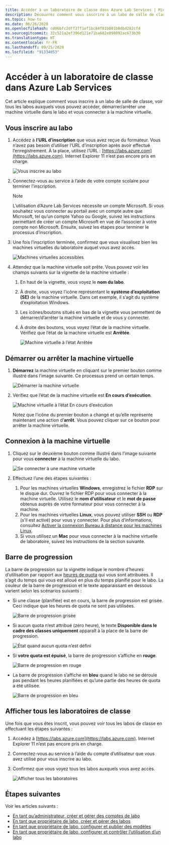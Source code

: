 ```yaml
---
title: Accéder à un laboratoire de classe dans Azure Lab Services | Microsoft Docs
description: Découvrez comment vous inscrire à un labo de salle de classe, voir tous les labos auxquels vous pouvez accéder, démarrer/arrêter une machine virtuelle dans le labo et vous connecter à la machine virtuelle.
ms.topic: how-to
ms.date: 06/26/2020
ms.openlocfilehash: cd06bfc2dff27f1ef1bc84f01b001b8dbd282cf4
ms.sourcegitcommit: 32c521a2ef396d121e71ba682e098092ac673b30
ms.translationtype: HT
ms.contentlocale: fr-FR
ms.lasthandoff: 09/25/2020
ms.locfileid: "91334053"
---
```

# <a name="how-to-access-a-classroom-lab-in-azure-lab-services"></a>Accéder à un laboratoire de classe dans Azure Lab Services
Cet article explique comment vous inscrire à un labo de salle de classe, voir tous les labos auxquels vous pouvez accéder, démarrer/arrêter une machine virtuelle dans le labo et vous connecter à la machine virtuelle. 

## <a name="register-to-the-lab"></a>Vous inscrire au labo

1. Accédez à **l’URL d’inscription** que vous avez reçue du formateur. Vous n’avez pas besoin d’utiliser l’URL d’inscription après avoir effectué l’enregistrement. À la place, utilisez l’URL : [https://labs.azure.com](https://labs.azure.com). Internet Explorer 11 n’est pas encore pris en charge. 

    ![Vous inscrire au labo](./media/tutorial-connect-vm-in-classroom-lab/register-lab.png)
1. Connectez-vous au service à l’aide de votre compte scolaire pour terminer l’inscription. 

    > [!NOTE]
    > L’utilisation d’Azure Lab Services nécessite un compte Microsoft. Si vous souhaitez vous connecter au portail avec un compte autre que Microsoft, tel qu’un compte Yahoo ou Google, suivez les instructions permettant de créer un compte Microsoft en vue de l’associer à votre compte non Microsoft. Ensuite, suivez les étapes pour terminer le processus d’inscription. 
1. Une fois l’inscription terminée, confirmez que vous visualisez bien les machines virtuelles du laboratoire auquel vous avez accès. 

    ![Machines virtuelles accessibles](./media/tutorial-connect-vm-in-classroom-lab/accessible-vms.png)
1. Attendez que la machine virtuelle soit prête. Vous pouvez voir les champs suivants sur la vignette de la machine virtuelle :
    1. En haut de la vignette, vous voyez le **nom du labo**.
    1. À droite, vous voyez l’icône représentant le **système d’exploitation (SE)** de la machine virtuelle. Dans cet exemple, il s’agit du système d’exploitation Windows. 
    1. Les icônes/boutons situés en bas de la vignette vous permettent de démarrer/d’arrêter la machine virtuelle et de vous y connecter. 
    1. À droite des boutons, vous voyez l’état de la machine virtuelle. Vérifiez que l’état de la machine virtuelle est **Arrêtée**.

        ![Machine virtuelle à l’état Arrêtée](./media/tutorial-connect-vm-in-classroom-lab/vm-in-stopped-state.png)

## <a name="start-or-stop-the-vm"></a>Démarrer ou arrêter la machine virtuelle
1. **Démarrez** la machine virtuelle en cliquant sur le premier bouton comme illustré dans l’image suivante. Ce processus prend un certain temps.  

    ![Démarrer la machine virtuelle](./media/tutorial-connect-vm-in-classroom-lab/start-vm.png)
4. Vérifiez que l’état de la machine virtuelle est **En cours d’exécution**. 

    ![Machine virtuelle à l’état En cours d’exécution](./media/tutorial-connect-vm-in-classroom-lab/vm-running.png)

    Notez que l’icône du premier bouton a changé et qu’elle représente maintenant une action d’**arrêt**. Vous pouvez cliquer sur ce bouton pour arrêter la machine virtuelle. 

## <a name="connect-to-the-vm"></a>Connexion à la machine virtuelle

1. Cliquez sur le deuxième bouton comme illustré dans l’image suivante pour vous **connecter** à la machine virtuelle du labo. 

    ![Se connecter à une machine virtuelle](./media/tutorial-connect-vm-in-classroom-lab/connect-vm.png)
2. Effectuez l’une des étapes suivantes : 
    1. Pour les machines virtuelles **Windows**, enregistrez le fichier **RDP** sur le disque dur. Ouvrez le fichier RDP pour vous connecter à la machine virtuelle. Utilisez le **nom d’utilisateur** et le **mot de passe** obtenus auprès de votre formateur pour vous connecter à la machine. 
    3. Pour les machines virtuelles **Linux**, vous pouvez utiliser **SSH** ou **RDP** (s’il est activé) pour vous y connecter. Pour plus d’informations, consultez [Activer la connexion Bureau à distance pour les machines Linux](how-to-enable-remote-desktop-linux.md). 
    1. Si vous utilisez un **Mac** pour vous connecter à la machine virtuelle de laboratoire, suivez les instructions de la section suivante. 

## <a name="progress-bar"></a>Barre de progression 
La barre de progression sur la vignette indique le nombre d’heures d’utilisation par rapport aux [heures de quota](how-to-configure-student-usage.md#set-quotas-for-users) qui vous sont attribuées. Il s’agit du temps qui vous est alloué en plus du temps planifié pour le labo. La couleur de la barre de progression et le texte apparaissant en dessous varient selon les scénarios suivants :

- Si une classe (planifiée) est en cours, la barre de progression est grisée. Ceci indique que les heures de quota ne sont pas utilisées. 

    ![Barre de progression grisée](./media/tutorial-connect-vm-in-classroom-lab/progress-bar-class-in-progress.png)
- Si aucun quota n’est attribué (zéro heure), le texte **Disponible dans le cadre des classes uniquement** apparaît à la place de la barre de progression. 
    
    ![État quand aucun quota n’est défini](./media/tutorial-connect-vm-in-classroom-lab/available-during-class.png)
- Si **votre quota est épuisé**, la barre de progression s’affiche en **rouge**. 

    ![Barre de progression en rouge](./media/tutorial-connect-vm-in-classroom-lab/progress-bar-red-color.png)
- La barre de progression s’affiche en **bleu** quand le labo ne se déroule pas pendant les heures planifiées et qu’une partie des heures de quota a été utilisée. 

    ![Barre de progression en bleu](./media/tutorial-connect-vm-in-classroom-lab/progress-bar-blue-color.png)


## <a name="view-all-the-classroom-labs"></a>Afficher tous les laboratoires de classe
Une fois que vous êtes inscrit, vous pouvez voir tous les labos de classe en effectuant les étapes suivantes : 

1. Accédez à [https://labs.azure.com](https://labs.azure.com). Internet Explorer 11 n’est pas encore pris en charge. 
2. Connectez-vous au service à l’aide du compte d’utilisateur que vous avez utilisé pour vous inscrire au labo. 
3. Confirmez que vous voyez tous les labos auxquels vous avez accès. 

    ![Afficher tous les laboratoires](./media/how-to-manage-classroom-labs/all-labs.png)


## <a name="next-steps"></a>Étapes suivantes
Voir les articles suivants :

- [En tant qu’administrateur, créer et gérer des comptes de labo](how-to-manage-lab-accounts.md)
- [En tant que propriétaire de labo, créer et gérer des labos](how-to-manage-classroom-labs.md)
- [En tant que propriétaire de labo, configurer et publier des modèles](how-to-create-manage-template.md)
- [En tant que propriétaire de labo, configurer et contrôler l’utilisation d’un labo](how-to-configure-student-usage.md)
 